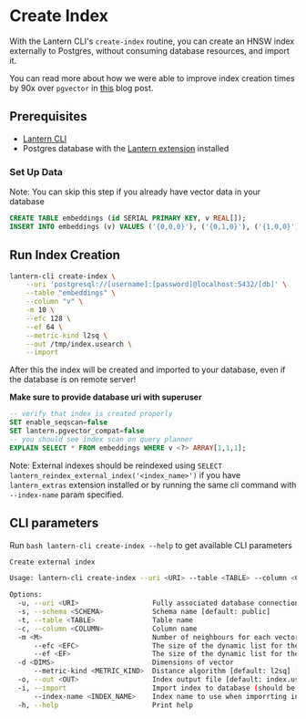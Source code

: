 # Create Index

With the Lantern CLI's `create-index` routine, you can create an HNSW index externally to Postgres, without consuming database resources, and import it.

You can read more about how we were able to improve index creation times by 90x over `pgvector` in [this](/blog/hnsw-index-creation) blog post.

## Prerequisites

- [Lantern CLI](/docs/lantern-cli/install)
- Postgres database with the [Lantern extension](/docs/lantern-db/install) installed

### Set Up Data

Note: You can skip this step if you already have vector data in your database

```sql
CREATE TABLE embeddings (id SERIAL PRIMARY KEY, v REAL[]);
INSERT INTO embeddings (v) VALUES ('{0,0,0}'), ('{0,1,0}'), ('{1,0,0}');
```

## Run Index Creation

```bash
lantern-cli create-index \
    --uri 'postgresql://[username]:[password]@localhost:5432/[db]' \
    --table "embeddings" \
    --column "v" \
    -m 10 \
    --efc 128 \
    --ef 64 \
    --metric-kind l2sq \
    --out /tmp/index.usearch \
    --import
```

After this the index will be created and imported to your database, even if the database is on remote server!

**Make sure to provide database uri with superuser**

```sql
-- verify that index is created properly
SET enable_seqscan=false
SET lantern.pgvector_compat=false
-- you should see index scan on query planner
EXPLAIN SELECT * FROM embeddings WHERE v <?> ARRAY[1,1,1];
```

Note: External indexes should be reindexed using `SELECT lantern_reindex_external_index('<index_name>')` if you have `lantern_extras` extension installed or by running the same cli command with `--index-name` param specified.

## CLI parameters

Run `bash lantern-cli create-index --help` to get available CLI parameters

```bash
Create external index

Usage: lantern-cli create-index --uri <URI> --table <TABLE> --column <COLUMN> -d <DIMS> [MORE OPTIONS]

Options:
  -u, --uri <URI>                  Fully associated database connection string including db name
  -s, --schema <SCHEMA>            Schema name [default: public]
  -t, --table <TABLE>              Table name
  -c, --column <COLUMN>            Column name
  -m <M>                           Number of neighbours for each vector [default: 16]
      --efc <EFC>                  The size of the dynamic list for the nearest neighbors in construction [default: 128]
      --ef <EF>                    The size of the dynamic list for the nearest neighbors in search [default: 64]
  -d <DIMS>                        Dimensions of vector
      --metric-kind <METRIC_KIND>  Distance algorithm [default: l2sq] [possible values: l2sq, cos, hamming]
  -o, --out <OUT>                  Index output file [default: index.usearch]
  -i, --import                     Import index to database (should be run as db superuser to have access)
      --index-name <INDEX_NAME>    Index name to use when imporrting index to database
  -h, --help                       Print help
```
